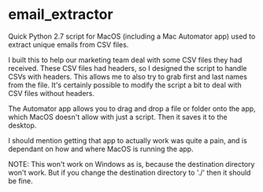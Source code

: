 # email_extractor
Quick Python 2.7 script for MacOS (including a Mac Automator app) used to extract unique emails from CSV files.

I built this to help our marketing team deal with some CSV files they had received. These CSV files had headers, so I designed the script to handle CSVs with headers. This allows me to also try to grab first and last names from the file. It's certainly possible to modify the script a bit to deal with CSV files without headers.

The Automator app allows you to drag and drop a file or folder onto the app, which MacOS doesn't allow with just a script. Then it saves it to the desktop.

I should mention getting that app to actually work was quite a pain, and is dependant on how and where MacOS is running the app. 

NOTE: This won't work on Windows as is, because the destination directory won't work. But if you change the destination directory to './' then it should be fine. 
